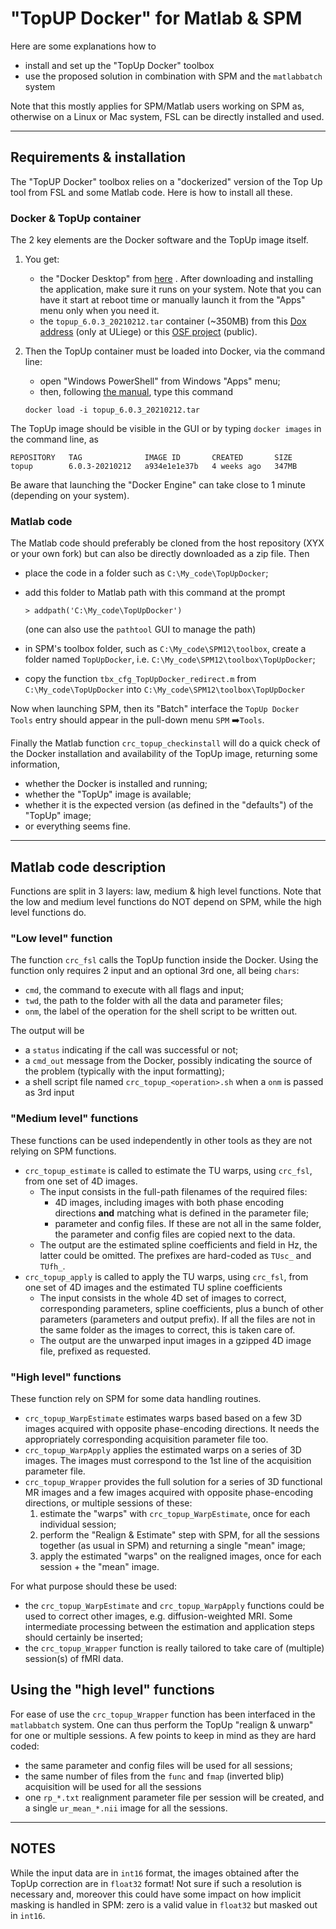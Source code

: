 # "TopUP Docker" for Matlab & SPM

Here are some explanations how to

- install and set up the "TopUp Docker" toolbox
- use the proposed solution in combination with SPM and the `matlabbatch` system

Note that this mostly applies for SPM/Matlab users working on SPM as, otherwise on a Linux or Mac system, FSL can be directly installed and used.

---

## Requirements & installation

The "TopUP Docker" toolbox relies on a "dockerized" version of the Top Up tool from FSL and some Matlab code. Here is how to install all these.

### Docker & TopUp container

The 2 key elements are the Docker software and the TopUp image itself.

1. You get:
   - the "Docker Desktop" from [here](https://www.docker.com/products/docker-desktop) . After downloading and installing the application, make sure it runs on your system. Note that you can have it start at reboot time or manually launch it from the "Apps" menu only when you need it.
   - the `topup_6.0.3_20210212.tar` container (~350MB) from this [Dox address]( https://dox.uliege.be/index.php/s/E1YLYwkARhEeiOj) (only at ULiege) or this [OSF project](https://osf.io/br5nx/) (public).

2. Then the TopUp container must be loaded into Docker, via the command line:

   - open "Windows PowerShell" from Windows "Apps" menu;
   - then, following [the manual](https://docs.docker.com/engine/reference/commandline/image_load/), type this command

   ````
   docker load -i topup_6.0.3_20210212.tar
   ````

The TopUp image should be visible in the GUI or by typing `docker images` in the command line, as

````
REPOSITORY   TAG              IMAGE ID       CREATED       SIZE
topup        6.0.3-20210212   a934e1e1e37b   4 weeks ago   347MB
````

Be aware that launching the "Docker Engine" can take close to 1 minute (depending on your system).

### Matlab code

The Matlab code should preferably be cloned from the host repository (XYX or your own fork) but can also be directly downloaded as a zip file. Then

- place the code in a folder such as `C:\My_code\TopUpDocker`;

- add this folder to Matlab path with this command at the prompt
  ````
  > addpath('C:\My_code\TopUpDocker')
  ````
  (one can also use the `pathtool` GUI to manage the path)
  
- in SPM's toolbox folder, such as `C:\My_code\SPM12\toolbox`, create a folder named `TopUpDocker`, i.e. `C:\My_code\SPM12\toolbox\TopUpDocker`;

- copy the function `tbx_cfg_TopUpDocker_redirect.m` from `C:\My_code\TopUpDocker` into `C:\My_code\SPM12\toolbox\TopUpDocker`

Now when launching SPM, then its "Batch" interface the `TopUp Docker Tools` entry should appear in the pull-down menu `SPM` :arrow_right:`Tools`.

Finally the Matlab function `crc_topup_checkinstall` will do a quick check of the Docker installation and availability of the TopUp image, returning some information, 

- whether the Docker is installed and running;
- whether the "TopUp" image is available; 
- whether it is the expected version (as defined in the "defaults") of the "TopUp" image;
- or everything seems fine.

---
## Matlab code description

Functions are split in 3 layers: law, medium & high level functions. Note that the low and medium level functions do NOT depend on SPM, while the high level functions do.

### "Low level" function

The  function `crc_fsl` calls the TopUp function inside the Docker. Using the function only requires 2 input and an optional 3rd one, all being `chars`: 

- `cmd`, the command to execute with all flags and input;
- `twd`, the path to the folder with all the data and parameter files;
- `onm`, the label of the operation for the shell script to be written out.

The output will be

- a `status` indicating if the call was successful or not;
- a `cmd_out` message from the Docker, possibly indicating the source of the problem (typically with the input formatting);
- a shell script file named `crc_topup_<operation>.sh` when a `onm` is passed as 3rd input

### "Medium level" functions

These functions can be used independently in other tools as they are not relying on SPM functions.

- `crc_topup_estimate` is called to estimate the TU warps, using `crc_fsl`, from one set of 4D images.
  - The input consists in the full-path filenames of the required files: 
    - 4D images, including images with both phase encoding directions **and** matching what is defined in the parameter file;
    - parameter and config files. If these are not all in the same folder,  the parameter and config files are copied next to the data.
  - The output are the estimated spline coefficients and field in Hz, the latter could be omitted. The prefixes are hard-coded as `TUsc_` and `TUfh_`.
- `crc_topup_apply`  is called to apply the TU warps, using `crc_fsl`, from one set of 4D images and the estimated TU spline coefficients
  - The input consists in the whole 4D set of images to correct, corresponding parameters, spline coefficients, plus a bunch of other parameters (parameters and output prefix). If all the files are not in the same folder as the images to correct, this is taken care of.
  - The output are the unwarped input images in a gzipped 4D image file, prefixed as requested.

### "High level" functions

These function rely on SPM for some data handling routines.

- `crc_topup_WarpEstimate` estimates warps based based on a few 3D images acquired with opposite phase-encoding directions. It needs the appropriately corresponding acquisition parameter file too.
- `crc_topup_WarpApply` applies the estimated warps on a series of 3D images. The images must correspond to the 1st line of the acquisition parameter file.
- `crc_topup_Wrapper` provides the full solution for a series of 3D functional MR images and a few images acquired with opposite phase-encoding directions, or multiple sessions of these: 
  1. estimate the "warps" with `crc_topup_WarpEstimate`, once for each individual session;
  2. perform the "Realign & Estimate" step with SPM, for all the sessions together (as usual in SPM) and returning a single "mean" image;
  3. apply the estimated "warps" on the realigned images, once for each session + the "mean" image.

For what purpose should these be used:

- the `crc_topup_WarpEstimate` and `crc_topup_WarpApply` functions could be used to correct other images, e.g. diffusion-weighted MRI. Some intermediate processing between the estimation and application steps should certainly be inserted;
- the `crc_topup_Wrapper` function is really tailored to take care of (multiple) session(s) of fMRI data.

## Using the "high level" functions

For ease of use the `crc_topup_Wrapper` function has been interfaced in the `matlabbatch` system. One can thus perform the TopUp "realign & unwarp" for one or multiple sessions. A few points to keep in mind as they are hard coded:

- the same parameter and config files will be used for all sessions;
- the same number of files from the `func` and `fmap` (inverted blip) acquisition will be used for all the sessions
- one `rp_*.txt` realignment parameter file per session will be created, and a single `ur_mean_*.nii`  image for all the sessions.

---
## NOTES

While the input data are in `int16` format, the images obtained after the TopUp correction are in `float32` format! Not sure if such a resolution is necessary and, moreover this could have some impact on how implicit masking is handled in SPM: zero is a valid value in `float32` but masked out in `int16`.
